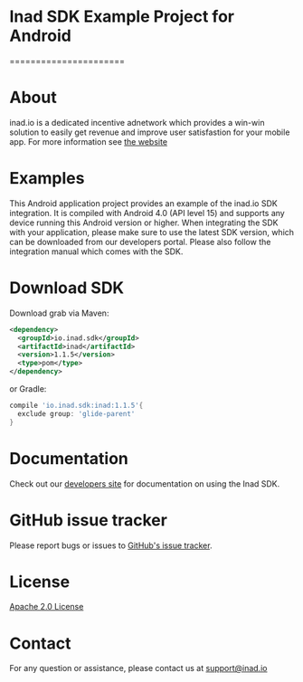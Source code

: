 # Inad SDK Example Project for Android
======================

# About
inad.io is a dedicated incentive adnetwork which provides a win-win solution to easily get revenue and improve user satisfastion for your mobile app. For more information see [the website](http://inad.io/)

# Examples
This Android application project provides an example of the inad.io SDK integration. It is compiled with Android 4.0 (API level 15) and supports any device running this Android version or higher. When integrating the SDK with your application, please make sure to use the latest SDK version, which can be downloaded from our developers portal. Please also follow the integration manual which comes with the SDK.

# Download SDK

Download grab via Maven:
```xml
<dependency>
  <groupId>io.inad.sdk</groupId>
  <artifactId>inad</artifactId>
  <version>1.1.5</version>
  <type>pom</type>
</dependency>
```
or Gradle:
```groovy
compile 'io.inad.sdk:inad:1.1.5'{
  exclude group: 'glide-parent'
}
```

# Documentation

Check out our [developers site](http://inad.io/Home/Publisher)
for documentation on using the Inad SDK.

# GitHub issue tracker

Please report bugs or issues to [GitHub's issue tracker](https://github.com/inadio/inad-android-sdk/issues).

# License

[Apache 2.0 License](http://www.apache.org/licenses/LICENSE-2.0.html)

# Contact
For any question or assistance, please contact us at support@inad.io

